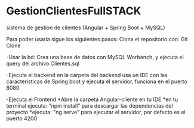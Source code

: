 # GestionClientesFullSTACK
sistema de gestion de clientes (Angular + Spring Boot + MySQL)

Para poder usarla sigue los siguientes pasos:
Clona el repositorio con: Git Clone <Link del repo>

-Usar la bd:
Crea una base de datos con MySQL Worbench, y ejecuta el query del archivo Clientes.sql

-Ejecuta el backend
en la carpeta del backend usa un IDE con las caracteristicas de Spring boot y ejecuta el servidor, funciona en el puerto 8080

-Ejecuta el Frontend
*Abre la carpeta Angular-cliente en tu IDE
*en tu terminal ejecuta: "npm install" para descargar las dependencias del proyecto
*ejecuta: "ng serve" para ejecutar el servidor, por defecto es el puerto 4200

